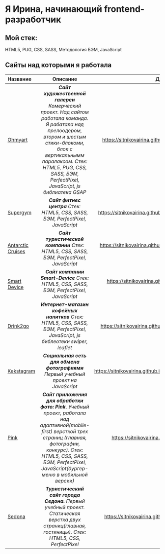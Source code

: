 # Я Ирина, начинающий frontend-разработчик

## Мой стек:
HTML5,
PUG,
CSS,
SASS,
Методология БЭМ,
JavaScript

## Сайты над которыми я работала
Название | Описание | Демонстрация 
:--------|:--------:|-------------:
[Ohmyart](https://github.com/SitnikovaIrina/ohmyart)| ___Сайт художественной галереи___ _Комерческий проект. Над сайтом работала команда. Я рабатала над прелоодером, втором и шестым стики-блокоми, блок с вертикальнымм паралаксом. Стек: HTML5, PUG, CSS, SASS, БЭМ, PerfectPixel, JavaScript, js библиатека GSAP_|https://sitnikovairina.github.io/ohmyart/
[Supergym](https://github.com/SitnikovaIrina/supergym)| ___Сайт фитнес центра___ _Стек: HTML5, CSS, SASS, БЭМ, PerfectPixel, JavaScript_ | https://sitnikovairina.github.io/supergym/
[Antarctic Cruises](https://github.com/SitnikovaIrina/antarctic-cruises)| ___Сайт туристической компании___ _Стек: HTML5, CSS, SASS, БЭМ, PerfectPixel, JavaScript_ |https://sitnikovairina.github.io/antarctic-cruises/
[Smart Device](https://github.com/SitnikovaIrina/smart-device)| ___Сайт компании Smart-Device___ _Стек: HTML5, CSS, SASS, БЭМ, PerfectPixel, JavaScript_ |https://sitnikovairina.github.io/smart-device/
[Drink2go](https://github.com/SitnikovaIrina/drink2go)| ___Интернет-магазин кофейных напитков___ _Стек: HTML5, CSS, SASS, БЭМ, PerfectPixel, JavaScript, js библеотеки swiper, leaflet_  |https://sitnikovairina.github.io/drink2go/
[Kekstagram](https://github.com/SitnikovaIrina/kekstagram)| ___Социальная сеть для обмена фотографиями___ _Первый учебный проект на JavaScript_ | https://sitnikovairina.github.io/kekstagram/
[Pink](https://github.com/SitnikovaIrina/pink) | ___Сайт приложения для обработки фото: Pink___. _Учебный проект, работала над адаптивной(mobile-first) версткой трех страниц (главная, фотографии, конкурс). Стек: HTML5, CSS, SASS, БЭМ, PerfectPixel, JavaScript(бургер-меню в мобильной версии)_| https://sitnikovairina.github.io/pink/ 
[Sedona](https://github.com/SitnikovaIrina/sedona) | ___Туристический сайт города Седона.___ _Первый учебный проект. Статическая верстка двух страниц(главная, гостиницы). Стек: HTML5, CSS, PerfectPixel_ | https://sitnikovairina.github.io/sedona/
